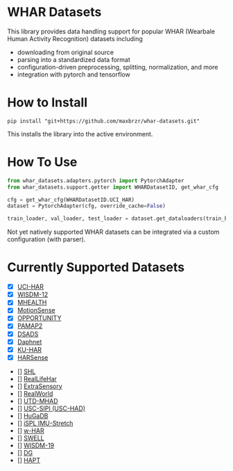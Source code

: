 # WHAR Datasets

This library provides data handling support for popular WHAR (Wearbale Human Activity Recognition) datasets including

<!-- - metadata descriptions in [DCAT-AP](https://www.dcat-ap.de/) and [Croissant](https://github.com/mlcommons/croissant) -->
- downloading from original source
- parsing into a standardized data format
- configuration-driven preprocessing, splitting, normalization, and more
- integration with pytorch and tensorflow

# How to Install

```
pip install "git+https://github.com/maxbrzr/whar-datasets.git"
```

This installs the library into the active environment.

# How To Use

```python
from whar_datasets.adapters.pytorch import PytorchAdapter
from whar_datasets.support.getter import WHARDatasetID, get_whar_cfg

cfg = get_whar_cfg(WHARDatasetID.UCI_HAR)
dataset = PytorchAdapter(cfg, override_cache=False)

train_loader, val_loader, test_loader = dataset.get_dataloaders(train_batch_size=32)
```

Not yet natively supported WHAR datasets can be integrated via a custom configuration (with parser).

# Currently Supported Datasets

- [x] [UCI-HAR](https://archive.ics.uci.edu/dataset/240/human+activity+recognition+using+smartphones)
- [x] [WISDM-12](https://www.cis.fordham.edu/wisdm/dataset.php)
- [X] [MHEALTH](https://archive.ics.uci.edu/dataset/319/mhealth+dataset)
- [X] [MotionSense](https://github.com/mmalekzadeh/motion-sense)
- [X] [OPPORTUNITY](https://archive.ics.uci.edu/dataset/226/opportunity+activity+recognition)
- [X] [PAMAP2](https://archive.ics.uci.edu/dataset/231/pamap2+physical+activity+monitoring)
- [X] [DSADS](https://archive.ics.uci.edu/dataset/256/daily+and+sports+activities)
- [X] [Daphnet](https://archive.ics.uci.edu/dataset/245/daphnet+freezing+of+gait)
- [X] [KU-HAR](https://data.mendeley.com/datasets/45f952y38r/5)
- [X] [HARSense](https://ieee-dataport.org/open-access/harsense-statistical-human-activity-recognition-dataset)
- [] [SHL](http://www.shl-dataset.org/dataset/)
- [] [RealLifeHar](https://lbd.udc.es/research/real-life-HAR-dataset/)
- [] [ExtraSensory](http://extrasensory.ucsd.edu/)
- [] [RealWorld](https://www.uni-mannheim.de/dws/research/projects/activity-recognition/dataset/dataset-realworld/)
- [] [UTD-MHAD](https://personal.utdallas.edu/~kehtar/UTD-MHAD.html)
- [] [USC-SIPI (USC-HAD)](https://sipi.usc.edu/had/)
- [] [HuGaDB](https://github.com/romanchereshnev/HuGaDB)
- [] [iSPL IMU-Stretch](https://github.com/thunguyenth/HAR_IMU_Stretch)
- [] [w-HAR](https://github.com/thunguyenth/HAR_IMU_Stretch)
- [] [SWELL](https://www.kaggle.com/datasets/qiriro/swell-heart-rate-variability-hrv)
- [] [WISDM-19](https://archive.ics.uci.edu/dataset/507/wisdm+smartphone+and+smartwatch+activity+and+biometrics+dataset)
- [] [DG]()
- [] [HAPT](https://archive.ics.uci.edu/dataset/341/smartphone+based+recognition+of+human+activities+and+postural+transitions) 
<!-- (update of UCI_HAR) -->


